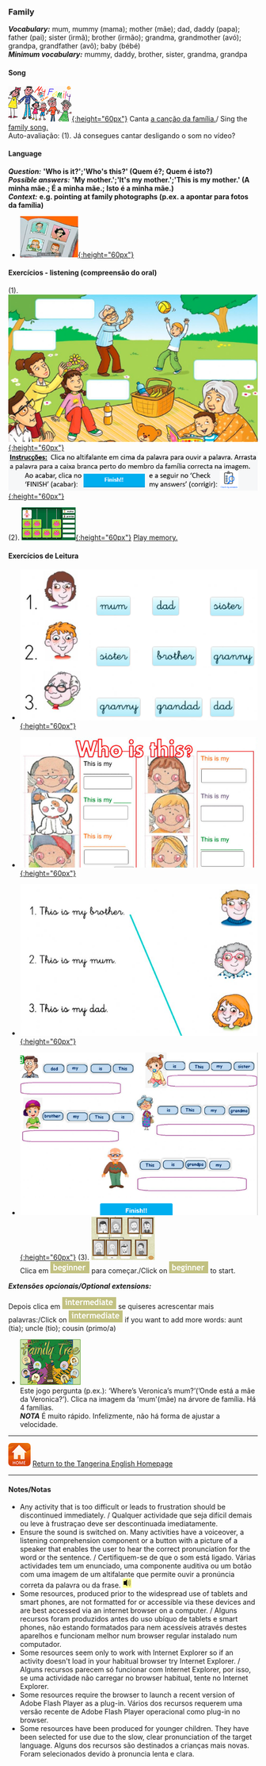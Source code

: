 <head>
<!-- Global site tag (gtag.js) - Google Analytics -->
<script async src="https://www.googletagmanager.com/gtag/js?id=UA-110947112-3"></script>
<script>
  window.dataLayer = window.dataLayer || [];
  function gtag(){dataLayer.push(arguments);}
  gtag('js', new Date());

  gtag('config', 'UA-110947112-3');
</script>
</head>

### Family

***Vocabulary:*** mum, mummy (mama); mother (mãe); dad, daddy (papa); father (pai); sister (irmã); brother (irmão); grandma, grandmother (avó); grandpa, grandfather (avô); baby (bébé)  
***Minimum vocabulary:*** mummy, daddy, brother, sister, grandma, grandpa  

#### Song

[![elffm1](/images/elffm1.png){:height="60px"}](https://www.youtube.com/watch?v=GiRUF7hvWuM) Canta [a canção da família.](https://www.youtube.com/watch?v=GiRUF7hvWuM)/ Sing the [family song.](https://www.youtube.com/watch?v=GiRUF7hvWuM)  
Auto-avaliação: (1). Já consegues cantar desligando o som no vídeo?    

#### Language

***Question:*** **'Who is it?';'Who's this?' (Quem é?; Quem é isto?)**  
***Possible answers:*** **'My mother.';'It's my mother.';'This is my mother.' (A minha mãe.; É a minha mãe.; Isto é a minha mãe.)**  
***Context:*** **e.g. pointing at family photographs (p.ex. a apontar para fotos da família)**  

* [![gae3](/images/gae3.PNG){:height="60px"}](https://www.youtube.com/watch?v=kgAPgBz90Xs)  
<!--(No vídeo usa-se estruturas mais complexas: 'who's she?' (quem é ela?) e 'who's he?' (quem é ele?). Mas a principal prioridade é reconhecer e responder à palavra 'Who?' (quem?).)-->  


#### Exercícios - listening (compreensão do oral)

(1). [![fmlvwk1](/images/fmlvwk1.PNG){:height="60px"}](https://www.liveworksheets.com/worksheets/en/English_as_a_Second_Language_(ESL)/The_family/Family_words_yi15828ja) [![fmlvwk1b](/images/fmlvwk1b.PNG){:height="60px"}](https://www.liveworksheets.com/worksheets/en/English_as_a_Second_Language_(ESL)/The_family/Family_words_yi15828ja)   

(2). [![fmme](/images/fmme.PNG){:height="60px"}](https://www.freddiesville.com/games/family-members-memory-game/) [Play memory.](https://www.freddiesville.com/games/family-members-memory-game/)


#### Exercícios de Leitura

* [![fmlvwk3](/images/fmlvwk3.PNG){:height="60px"}](https://www.liveworksheets.com/worksheets/en/English_as_a_Second_Language_(ESL)/The_family/Family_-_Read_and_choose_xd37015fb)  

* [![fmlvwk2](/images/fmlvwk2.PNG){:height="60px"}](https://www.liveworksheets.com/worksheets/en/English_as_a_Second_Language_(ESL)/The_family/My_family_al929im)

* [![fmlvwk4](/images/fmlvwk4.PNG){:height="60px"}](https://www.liveworksheets.com/worksheets/en/English_as_a_Second_Language_(ESL)/The_family/Family_-_Read_and_match_fx37014xf)  

<!--(2). [![bcfm2](/images/bcfm2.PNG)](https://learnenglishkids.britishcouncil.org/en/word-games/family) [Match the words to the pictures.](https://learnenglishkids.britishcouncil.org/en/word-games/family)  
Para cada palavra, clica no altifalante para ouvir a palavra. Depois, clica na palavra seguido pelo rectângulo cinzento por baixo da imagem correcta./For each word, click on the speaker to hear the word. Then click on the word itself followed by the grey space below the correct picture.-->

* [![fmlvwk6](/images/fmlvwk6.PNG){:height="60px"}](https://www.liveworksheets.com/worksheets/en/English_as_a_Second_Language_(ESL)/The_family/This_is_my_family_cy15880pf)
(3). [![efgfm](/images/efgfm.PNG)](https://englishflashgames.blogspot.pt/2010/10/family-vocabulary-game.html)  
Clica em ![efgfm2](/images/efgfm2.PNG) para começar./Click on ![efgfm2](/images/efgfm2.PNG) to start.  

***Extensões opcionais/Optional extensions:***  

Depois clica em ![efgfm3](/images/efgfm3.PNG) se quiseres acrescentar mais  palavras:/Click on ![efgfm3](/images/efgfm3.PNG) if you want to add more words:  aunt (tia); uncle (tio); cousin (primo/a)  

* [![wfam1](/images/wfam1.PNG)](http://www.english-time.eu/hry/family-tree.php?zpet=teacher)  
Este jogo pergunta (p.ex.): ‘Where’s Veronica’s mum?’(’Onde está a mãe da Veronica?’). Clica na imagem da 'mum'(mãe) na árvore de família. Há 4 famílias.  
***NOTA*** É muito rápido. Infelizmente, não há forma de ajustar a velocidade.

<!--/This game asks e.g. 'Where's Veronica's mum?' Click on the picture of the mum/mother in the family tree. There are 4 families.  
 This game is very fast. Unfortunately there is no way to adjust the speed.-->  

***
[![home](/images/home.PNG)](https://tangerina-pt.github.io/English) [Return to the Tangerina English Homepage](https://tangerina-pt.github.io/English)

***

#### Notes/Notas
* Any activity that is too difficult or leads to frustration should be discontinued immediately. / Qualquer actividade que seja difícil demais ou leve à frustraçao deve ser descontinuada imediatamente.
* Ensure the sound is switched on. Many activities have a voiceover, a listening comprehension component or a button with a picture of a speaker that enables the user to hear the correct pronunciation for the word or the sentence. / Certifiquem-se de que o som está ligado. Várias actividades tem um enunciado, uma componente auditiva ou um botão com uma imagem de um altifalante que permite ouvir a pronúncia correta da palavra ou da frase. ![spkr2](/images/spkr2.PNG)
* Some resources, produced prior to the widespread use of tablets and smart phones, are not formatted for or accessible via these devices and are best accessed via an internet browser on a computer. / Alguns recursos foram produzidos antes do uso ubíquo de tablets e smart phones, não estando formatados para nem acessíveis através destes aparelhos e funcionam melhor num browser regular instalado num computador.
* Some resources seem only to work with Internet Explorer so if an activity doesn't load in your habitual browser try Internet Explorer. / Alguns recursos parecem só funcionar com Internet Explorer, por isso, se uma actividade não carregar no browser habitual, tente no Internet Explorer.
* Some resources require the browser to launch a recent version of Adobe Flash Player as a plug-in. Vários dos recursos requerem uma versão recente de Adobe Flash Player operacional como plug-in no browser.
* Some resources have been produced for younger children. They have been selected for use due to the slow, clear pronunciation of the target language. Alguns dos recursos são destinados a crianças mais novas. Foram selecionados devido à pronuncia lenta e clara.
